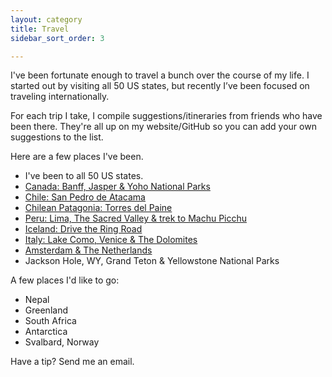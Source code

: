 ```yaml
---
layout: category
title: Travel
sidebar_sort_order: 3

---
```


I've been fortunate enough to travel a bunch over the course of my life. I started out by visiting all 50 US states, but recently I’ve been focused on traveling internationally.

For each trip I take, I compile suggestions/itineraries from friends who have been there. They're all up on my website/GitHub so you can add your own suggestions to the list.

Here are a few places I've been.
 - I've been to all 50 US states.
 - [Canada: Banff, Jasper & Yoho National Parks][2]
 - [Chile: San Pedro de Atacama][3]
 - [Chilean Patagonia: Torres del Paine][4]
 - [Peru: Lima, The Sacred Valley & trek to Machu Picchu][5]
 - [Iceland: Drive the Ring Road][6]
 - [Italy: Lake Como, Venice & The Dolomites][7]
 - [Amsterdam & The Netherlands][8]
 - Jackson Hole, WY, Grand Teton & Yellowstone National Parks

A few places I'd like to go:

 - Nepal
 - Greenland
 - South Africa
 - Antarctica
 - Svalbard, Norway

Have a tip? Send me an email.

[2]:	/banff/
[3]:	/chile/
[4]:	/chile/
[5]:	/peru/
[6]:	/iceland/
[7]:	/italy/
[8]:	/amsterdam/
